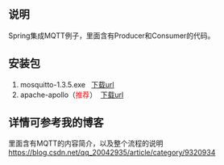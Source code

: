 ## 说明
Spring集成MQTT例子，里面含有Producer和Consumer的代码。

## 安装包
1. mosquitto-1.3.5.exe &nbsp;&nbsp;[下载url](https://raw.githubusercontent.com/ylw-github/Spring-MQTT-Demo/master/mosquitto-1.3.5.exe)
2. apache-apollo（<font color='red'>推荐</font>）&nbsp;&nbsp;[下载url](http://archive.apache.org/dist/activemq/activemq-apollo/1.7.1/)

## 详情可参考我的博客

里面含有MQTT的内容简介，以及整个流程的说明
https://blog.csdn.net/qq_20042935/article/category/9320934
